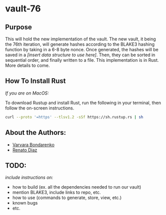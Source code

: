 # vault-76
## Purpose

This will hold the new implementation of the vault. The new vault, it being the 76th iteration, will generate hashes according to the BLAKE3 hashing function by taking in a 6-8 byte nonce. Once generated, the hashes will be saved in a *[insert data structure to use here]*. Then, they can be sorted in sequential order, and finally written to a file. This implementation is in Rust. More details to come.

## How To Install Rust

*If you are on MacOS:*

To download Rustup and install Rust, run the following in your terminal, then follow the on-screen instructions.

```bash
curl --proto '=https' --tlsv1.2 -sSf https://sh.rustup.rs | sh
```

## About the Authors:
* [Varvara Bondarenko](varvara.bondarenko14@gmail.com) 
* [Renato Diaz](diazrenato2001@outlook.com)

## TODO:
*include instructions on:* 
* how to build (ex. all the dependencies needed to run our vault)
* mention BLAKE3, include links to repo, etc.
* how to use (commands to generate, store, view, etc.)
* known bugs
* etc.
